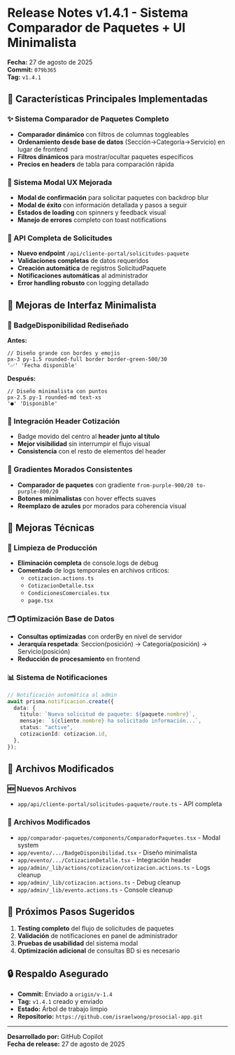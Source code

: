 # Release Notes v1.4.1 - Sistema Comparador de Paquetes + UI Minimalista

**Fecha:** 27 de agosto de 2025  
**Commit:** `079b365`  
**Tag:** `v1.4.1`

## 🎯 Características Principales Implementadas

### ✨ Sistema Comparador de Paquetes Completo

- **Comparador dinámico** con filtros de columnas toggleables
- **Ordenamiento desde base de datos** (Sección→Categoría→Servicio) en lugar de frontend
- **Filtros dinámicos** para mostrar/ocultar paquetes específicos
- **Precios en headers** de tabla para comparación rápida

### 🔄 Sistema Modal UX Mejorada

- **Modal de confirmación** para solicitar paquetes con backdrop blur
- **Modal de éxito** con información detallada y pasos a seguir
- **Estados de loading** con spinners y feedback visual
- **Manejo de errores** completo con toast notifications

### 🔗 API Completa de Solicitudes

- **Nuevo endpoint** `/api/cliente-portal/solicitudes-paquete`
- **Validaciones completas** de datos requeridos
- **Creación automática** de registros SolicitudPaquete
- **Notificaciones automáticas** al administrador
- **Error handling robusto** con logging detallado

## 🎨 Mejoras de Interfaz Minimalista

### 📍 BadgeDisponibilidad Rediseñado

**Antes:**

```tsx
// Diseño grande con bordes y emojis
px-3 py-1.5 rounded-full border border-green-500/30
'✅' 'Fecha disponible'
```

**Después:**

```tsx
// Diseño minimalista con puntos
px-2.5 py-1 rounded-md text-xs
'●' 'Disponible'
```

### 🎯 Integración Header Cotización

- Badge movido del centro al **header junto al título**
- **Mejor visibilidad** sin interrumpir el flujo visual
- **Consistencia** con el resto de elementos del header

### 🎨 Gradientes Morados Consistentes

- **Comparador de paquetes** con gradiente `from-purple-900/20 to-purple-800/20`
- **Botones minimalistas** con hover effects suaves
- **Reemplazo de azules** por morados para coherencia visual

## 🔧 Mejoras Técnicas

### 🧹 Limpieza de Producción

- **Eliminación completa** de console.logs de debug
- **Comentado** de logs temporales en archivos críticos:
  - `cotizacion.actions.ts`
  - `CotizacionDetalle.tsx`
  - `CondicionesComerciales.tsx`
  - `page.tsx`

### 🗂️ Optimización Base de Datos

- **Consultas optimizadas** con orderBy en nivel de servidor
- **Jerarquía respetada**: Seccion(posición) → Categoria(posición) → Servicio(posición)
- **Reducción de procesamiento** en frontend

### 📊 Sistema de Notificaciones

```typescript
// Notificación automática al admin
await prisma.notificacion.create({
  data: {
    titulo: `Nueva solicitud de paquete: ${paquete.nombre}`,
    mensaje: `${cliente.nombre} ha solicitado información...`,
    status: "active",
    cotizacionId: cotizacion.id,
  },
});
```

## 📂 Archivos Modificados

### 🆕 Nuevos Archivos

- `app/api/cliente-portal/solicitudes-paquete/route.ts` - API completa

### 🔄 Archivos Modificados

- `app/comparador-paquetes/components/ComparadorPaquetes.tsx` - Modal system
- `app/evento/.../BadgeDisponibilidad.tsx` - Diseño minimalista
- `app/evento/.../CotizacionDetalle.tsx` - Integración header
- `app/admin/_lib/actions/cotizacion/cotizacion.actions.ts` - Logs cleanup
- `app/admin/_lib/cotizacion.actions.ts` - Debug cleanup
- `app/admin/_lib/evento.actions.ts` - Console cleanup

## 🚀 Próximos Pasos Sugeridos

1. **Testing completo** del flujo de solicitudes de paquetes
2. **Validación** de notificaciones en panel de administrador
3. **Pruebas de usabilidad** del sistema modal
4. **Optimización adicional** de consultas BD si es necesario

## 🔒 Respaldo Asegurado

- **Commit:** Enviado a `origin/v-1.4`
- **Tag:** `v1.4.1` creado y enviado
- **Estado:** Árbol de trabajo limpio
- **Repositorio:** `https://github.com/israelwong/prosocial-app.git`

---

**Desarrollado por:** GitHub Copilot  
**Fecha de release:** 27 de agosto de 2025
